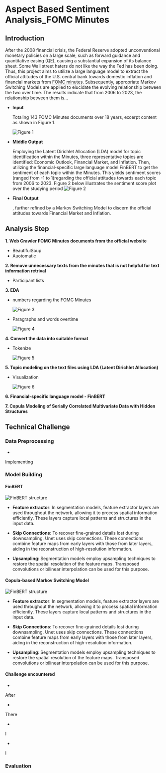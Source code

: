 # Aspect Based Sentiment Analysis_FOMC Minutes

## Introduction

After the 2008 financial crisis, the Federal Reserve adopted unconventional monetary policies on a large scale, such as forward guidance and quantitative easing (QE), causing a substantial expansion of its balance sheet. Some Wall street haters do not like the way the Fed has been doing. Thus, this project aims to utilize a large language model to extract the official attitudes of the U.S. central bank towards domestic inflation and financial markets from [FOMC minutes](https://www.federalreserve.gov/monetarypolicy/fomccalendars.htm). Subsequently, appropriate Markov Switching Models are applied to elucidate the evolving relationship between the two over time. The results indicate that from 2006 to 2023, the relationship between them is...

- **Input**

  Totaling 143 FOMC Minutes documents over 18 years, excerpt content as shown in Figure 1.

   
   ![](/images/FOMCminutes.png "Figure 1")


- **Middle Output**

   Employing the Latent Dirichlet Allocation (LDA) model for topic identification within the Minutes, three representative topics are identified: Economic Outlook, Financial Market, and Inflation. Then, utilizing the financial-specific large language model FinBERT to get the sentiment of each topic within the Minutes. This yields sentiment scores (ranged from -1 to 1)regarding the official attitudes towards each topic from 2006 to 2023. Figure 2 below illustrates the sentiment score plot over the studying period
  ![](/images/allYear.png "Figure 2")


- **Final Output**

  , further refined by a Markov Switching Model to discern the official attitudes towards Financial Market and Inflation.


   

## Analysis Step

**1. Web Crawler FOMC Minutes documents from the official website**

   - BeautifulSoup
   - Auotomatic

**2. Remove unnecessary texts from the minutes that is not helpful for text information retrival**

   - Participant lists

**3. EDA**

   - numbers regarding the FOMC Minutes

       ![](/images/descriptive.png "Figure 3")
   - Paragraphs and words overtime

       ![](/images/year.png "Figure 4")
     
**4. Convert the data into suitable format**

  - Tokenize

       ![](/images/token.png "Figure 5")

**5. Topic modeling on the text files using LDA (Latent Dirichlet Allocation)**
   
   - Visualization

      ![](/images/catgory.png "Figure 6") 

**6. Financial-specific language model - FinBERT**

**7. Copula Modeling of Serially Correlated Multivariate Data with Hidden Structures**  


## Technical Challenge

### Data Preprocessing
- 

  Implementing 

### Model Building

#### FinBERT

![](/images/FINBERT.png "FinBERT structure") 

- **Feature extractor**: In segmentation models, feature extractor layers are used throughout the network, allowing it to process spatial information efficiently. These layers capture local patterns and structures in the input data.

- **Skip Connections**: To recover fine-grained details lost during downsampling, Unet uses skip connections. These connections combine feature maps from early layers with those from later layers, aiding in the reconstruction of high-resolution information.

- **Upsampling**: Segmentation models employ upsampling techniques to restore the spatial resolution of the feature maps. Transposed convolutions or bilinear interpolation can be used for this purpose.

#### Copula-based Markov Switching Model

![](/images/FINBERT.png "FinBERT structure") 

- **Feature extractor**: In segmentation models, feature extractor layers are used throughout the network, allowing it to process spatial information efficiently. These layers capture local patterns and structures in the input data.

- **Skip Connections**: To recover fine-grained details lost during downsampling, Unet uses skip connections. These connections combine feature maps from early layers with those from later layers, aiding in the reconstruction of high-resolution information.

- **Upsampling**: Segmentation models employ upsampling techniques to restore the spatial resolution of the feature maps. Transposed convolutions or bilinear interpolation can be used for this purpose.

#### Challenge encountered

- 

  After 

- 

  There 
  
- 

  I 

- 

  I 
  
### Evaluation


